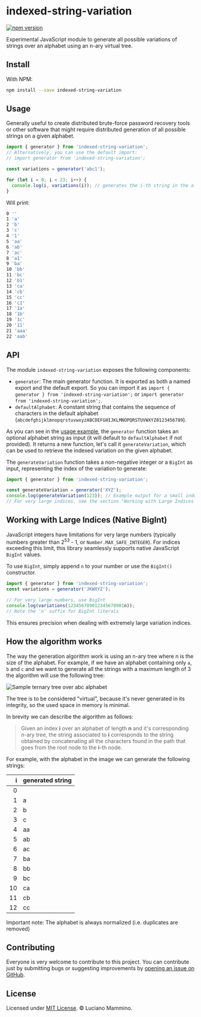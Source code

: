 # indexed-string-variation

[![npm version](https://badge.fury.io/js/indexed-string-variation.svg)](http://badge.fury.io/js/indexed-string-variation)


Experimental JavaScript module to generate all possible variations of strings over an alphabet using an n-ary virtual tree.


## Install

With NPM:

```bash
npm install --save indexed-string-variation
```


## Usage

Generally useful to create distributed brute-force password recovery tools or
other software that might require distributed generation of all possible
strings on a given alphabet.

```javascript
import { generator } from 'indexed-string-variation';
// Alternatively, you can use the default import:
// import generator from 'indexed-string-variation';

const variations = generator('abc1');

for (let i = 0; i < 23; i++) {
  console.log(i, variations(i)); // generates the i-th string in the alphabet 'abc1'
}
```

Will print:

```bash
0 ''
1 'a'
2 'b'
3 'c'
4 '1'
5 'aa'
6 'ab'
7 'ac'
8 'a1'
9 'ba'
10 'bb'
11 'bc'
12 'b1'
13 'ca'
14 'cb'
15 'cc'
16 'c1'
17 '1a'
18 '1b'
19 '1c'
20 '11'
21 'aaa'
22 'aab'
```


## API

The module `indexed-string-variation` exposes the following components:

* `generator`: The main generator function. It is exported as both a named export and the default export.
  So you can import it as `import { generator } from 'indexed-string-variation';` or `import generator from 'indexed-string-variation';`.
* `defaultAlphabet`: A constant string that contains the sequence of characters in the default alphabet (`abcdefghijklmnopqrstuvwxyzABCDEFGHIJKLMNOPQRSTUVWXYZ0123456789`).

As you can see in the [usage example](#usage), the `generator` function takes an optional alphabet string as input (it will default to `defaultAlphabet` if not provided). It returns a new function, let's call it `generateVariation`, which can be used to retrieve the indexed variation on the given alphabet.

The `generateVariation` function takes a non-negative integer or a `BigInt` as input, representing the index of the variation to generate:

```javascript
import { generator } from 'indexed-string-variation';

const generateVariation = generator('XYZ');
console.log(generateVariation(123)); // Example output for a small index
// For very large indices, see the section "Working with Large Indices (Native BigInt)"
```

## Working with Large Indices (Native BigInt)

JavaScript integers have limitations for very large numbers (typically numbers greater than 2<sup>53</sup> - 1, or `Number.MAX_SAFE_INTEGER`). For indices exceeding this limit, this library seamlessly supports native JavaScript `BigInt` values.

To use `BigInt`, simply append `n` to your number or use the `BigInt()` constructor.

```javascript
import { generator } from 'indexed-string-variation';
const variations = generator('JKWXYZ');

// For very large numbers, use BigInt
console.log(variations(123456789012345678901n));
// Note the 'n' suffix for BigInt literals
```

This ensures precision when dealing with extremely large variation indices.


## How the algorithm works

The way the generation algorithm work is using an n-ary tree where n is the size of the alphabet.
For example, if we have an alphabet containing only `a`, `b` and `c` and we want to generate all
the strings with a maximum length of 3 the algorithm will use the following tree:

![Sample ternary tree over abc alphabet](doc/sample_diagram.png)

The tree is to be considered "virtual", because it's never generated in its integrity, so the
used space in memory is minimal.

In brevity we can describe the algorithm as follows:

> Given an index **i** over an alphabet of length **n** and it's corresponding n-ary tree,
the string associated to **i** corresponds to the string obtained by 
concatenating all the characters found in the path that goes from the root node to the **i**-th node.

For example, with the alphabet in the image we can generate the following strings:

| i | generated string |
|---:|---|
|0||
|1|a|
|2|b|
|3|c|
|4|aa|
|5|ab|
|6|ac|
|7|ba|
|8|bb|
|9|bc|
|10|ca|
|11|cb|
|12|cc|


Important note: The alphabet is always normalized (i.e. duplicates are removed)


## Contributing

Everyone is very welcome to contribute to this project.
You can contribute just by submitting bugs or suggesting improvements by
[opening an issue on GitHub](https://github.com/lmammino/indexed-string-variation/issues).


## License

Licensed under [MIT License](LICENSE). © Luciano Mammino.
